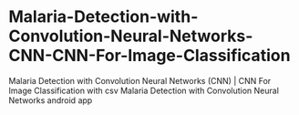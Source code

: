 # Malaria-Detection-with-Convolution-Neural-Networks-CNN-CNN-For-Image-Classification
Malaria Detection with Convolution Neural Networks (CNN) | CNN For Image Classification with csv
Malaria Detection with Convolution Neural Networks android app
